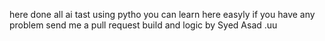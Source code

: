here done all ai tast using pytho
you can learn here easyly 
if you have any problem send me a pull request 
build and logic by Syed Asad
.uu
